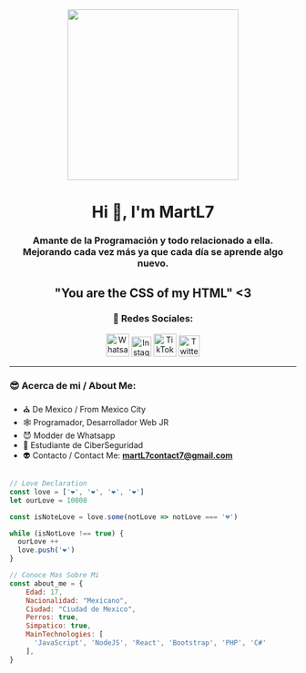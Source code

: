 <div id="header" align="center">
  <img src="https://media1.giphy.com/media/iRwnh8KliEWm4/giphy.gif?cid=ecf05e473xfmqpjzazrz6khsvdsuub70lrprrgqw8bfn7znn&ep=v1_gifs_search&rid=giphy.gif&ct=g" width="300px">
  <h1 align="center"> Hi 👋, I'm MartL7 </h1>
  <h3 align="center"> Amante de la Programación y todo relacionado a ella. <br>
    Mejorando cada vez más ya que cada día se aprende algo nuevo.
  </h3> 

  <div align="xenter">
    <h2> "You are the CSS of my HTML" <3 </h2>
  </div>
  <div align="center">
    <h3>👻 Redes Sociales: </h3>
      <a href="https://wa.me/527761029302?text=Saludos">
        <img src="https://upload.wikimedia.org/wikipedia/commons/thumb/6/6b/WhatsApp.svg/767px-WhatsApp.svg.png" width="40" height="40" title="Whatsapp"></a>
   <a href="https://www.instagram.com/geovx_lg/">
        <img src="https://upload.wikimedia.org/wikipedia/commons/thumb/e/e7/Instagram_logo_2016.svg/768px-Instagram_logo_2016.svg.png" width="35" height="35" title="Instagram"></a>
    <a href="https://www.tiktok.com/@geovasbb">
        <img src="https://www.svgrepo.com/show/327400/logo-tiktok.svg" width="40" height="40" title="TikTok"></a>
    <a href="https://twitter.com/GeovasYosoy?t=qAWYVHS0v319b0qlBVftxQ&s=09">
        <img src="https://upload.wikimedia.org/wikipedia/commons/thumb/6/6f/Logo_of_Twitter.svg/2491px-Logo_of_Twitter.svg.png" width="37" height="37" title="Twitter"></a>
  </div>
</div>

---
### 😎 Acerca de mi / About Me:
- ⛪ De Mexico / From Mexico City
- 🕸 Programador, Desarrollador Web JR
- 😈 Modder de Whatsapp
- 👾 Estudiante de CiberSeguridad
- 👽 Contacto / Contact Me: **martL7contact7@gmail.com**

```javascript

// Love Declaration
const love = ['❤', '❤', '❤', '❤']
let ourLove = 10000

const isNoteLove = love.some(notLove => notLove === '💔')

while (isNotLove !== true) {
  ourLove ++
  love.push('❤')
}

// Conoce Mas Sobre Mi
const about_me = {
    Edad: 17,
    Nacionalidad: "Mexicano",
    Ciudad: "Ciudad de Mexico",
    Perros: true,
    Simpatico: true,
    MainTechnologies: [
      'JavaScript', 'NodeJS', 'React', 'Bootstrap', 'PHP', 'C#'
    ],
}
```





